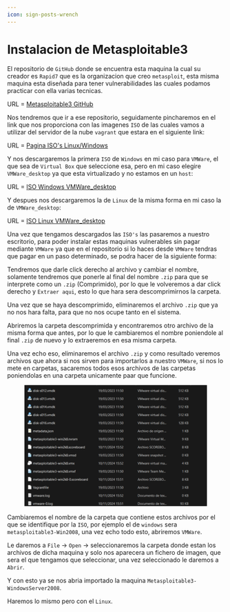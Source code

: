 ```yaml
---
icon: sign-posts-wrench
---
```


# Instalacion de Metasploitable3

El repositorio de `GitHub` donde se encuentra esta maquina la cual su creador es `Rapid7` que es la organizacion que creo `metasploit`, esta misma maquina esta diseñada para tener vulnerabilidades las cuales podamos practicar con ella varias tecnicas.

URL = [Metasploitable3 GitHub](https://github.com/rapid7/metasploitable3)

Nos tendremos que ir a ese repositorio, seguidamente pincharemos en el link que nos proporciona con las imagenes `ISO` de las cuales vamos a utilizar del servidor de la nube `vagrant` que estara en el siguiente link:

URL = [Pagina ISO's Linux/Windows](https://portal.cloud.hashicorp.com/vagrant/discover/rapid7)

Y nos descargaremos la primera `ISO` de `Windows` en mi caso para `VMWare`, el que sea de `Virtual Box` que seleccione esa, pero en mi caso elegire `VMWare_desktop` ya que esta virtualizado y no estamos en un `host`:

URL = [ISO Windows VMWare\_desktop](https://portal.cloud.hashicorp.com/vagrant/discover/rapid7/metasploitable3-win2k8)

Y despues nos descargaremos la de `Linux` de la misma forma en mi caso la de `VMWare_desktop`:

URL = [ISO Linux VMWare\_desktop](https://portal.cloud.hashicorp.com/vagrant/discover/rapid7/metasploitable3-ub1404)

Una vez que tengamos descargados las `ISO's` las pasaremos a nuestro escritorio, para poder instalar estas maquinas vulnerables sin pagar mediante `VMWare` ya que en el repositorio si lo haces desde `VMWare` tendras que pagar en un paso determinado, se podra hacer de la siguiente forma:

Tendremos que darle click derecho al archivo y cambiar el nombre, solamente tendremos que ponerle al final del nombre `.zip` para que se interprete como un `.zip` (Comprimido), por lo que le volveremos a dar click derecho y `Extraer aqui`, esto lo que hara sera descomprimirnos la carpeta.

Una vez que se haya descomprimido, eliminaremos el archivo `.zip` que ya no nos hara falta, para que no nos ocupe tanto en el sistema.

Abriremos la carpeta descomprimida y encontraremos otro archivo de la misma forma que antes, por lo que le cambiaremos el nombre poniendole al final `.zip` de nuevo y lo extraeremos en esa misma carpeta.

Una vez echo eso, eliminaremos el archivo `.zip` y como resultado veremos archivos que ahora si nos sirven para importarlos a nuestro `VMWare`, si nos lo mete en carpetas, sacaremos todos esos archivos de las carpetas poniendolas en una carpeta unicamente paar que funcione.

<figure><img src="../../../.gitbook/assets/image (26) (1).png" alt=""><figcaption></figcaption></figure>

Cambiaremos el nombre de la carpeta que contiene estos archivos por el que se identifique por la `ISO`, por ejemplo el de `windows` sera `metasploitable3-Win2008`, una vez echo todo esto, abriremos `VMWare`.

Le daremos a `File` -> `Open` -> seleccionaremos la carpeta donde estan los archivos de dicha maquina y solo nos aparecera un fichero de imagen, que sera el que tengamos que seleccionar, una vez seleccionado le daremos a `Abrir`.

Y con esto ya se nos abria importado la maquina `Metasploitable3-WindowsServer2008`.

Haremos lo mismo pero con el `Linux`.
